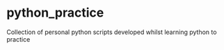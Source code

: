 # python_practice
 Collection of personal python scripts developed whilst learning python to practice
